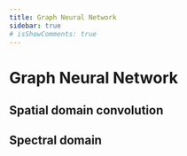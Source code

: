 ```yaml
---
title: Graph Neural Network
sidebar: true
# isShowComments: true
---
```

# Graph Neural Network
<ClientOnly>
<title-pv/>
</ClientOnly>

 
## Spatial domain convolution 


## Spectral domain 



<ClientOnly>
  <leave/>
</ClientOnly/>